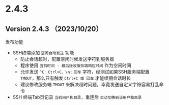 # 2.4.3

## Version 2.4.3 （2023/10/20）

发布功能

* SSH终端添加 `空闲自动发送` 功能
  * 防止会话超时，配置空闲时候发送字符到服务器
  * 程序使用 `当前时间 - 最后接收服务端响应时间` 作为空闲时间
  * 允许发送 `^C：Ctrl+C、\n：回车` 字符，经测试如果SSH服务端配置 `TMOUT`，那么只有触发 `Ctrl+C 或 回车` 才能续期会话时长
  * 建议修改服务端 `TMOUT` 来解决超时问题，毕竟发送自定义字符容易打乱命令
* SSH 终端Tab页记录 `当前用户和目录`，重连后 `自动切换到该用户和目录`